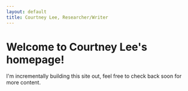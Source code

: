 ```yaml
---
layout: default
title: Courtney Lee, Researcher/Writer
---
```

# Welcome to Courtney Lee's homepage! 

I'm incrementally building this site out, feel free to check back soon for more content. 
